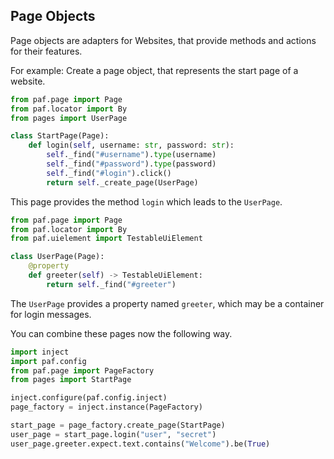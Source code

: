 ## Page Objects

Page objects are adapters for Websites, that provide methods and actions for their features.

For example: Create a page object, that represents the start page of a website.
```python
from paf.page import Page
from paf.locator import By
from pages import UserPage

class StartPage(Page):
    def login(self, username: str, password: str):
        self._find("#username").type(username)
        self._find("#password").type(password)
        self._find("#login").click()
        return self._create_page(UserPage)
```

This page provides the method `login` which leads to the `UserPage`.

```python
from paf.page import Page
from paf.locator import By
from paf.uielement import TestableUiElement

class UserPage(Page):
    @property
    def greeter(self) -> TestableUiElement:
        return self._find("#greeter")
```

The `UserPage` provides a property named `greeter`, which may be a container for login messages.

You can combine these pages now the following way. 

```python
import inject
import paf.config
from paf.page import PageFactory
from pages import StartPage

inject.configure(paf.config.inject)
page_factory = inject.instance(PageFactory)

start_page = page_factory.create_page(StartPage)
user_page = start_page.login("user", "secret")
user_page.greeter.expect.text.contains("Welcome").be(True)
```
